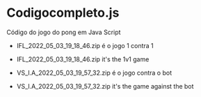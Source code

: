 # Codigocompleto.js
Código do jogo do pong em Java Script

- IFL_2022_05_03_19_18_46.zip é o jogo 1 contra 1 
- IFL_2022_05_03_19_18_46.zip it's the 1v1 game

- VS_I.A_2022_05_03_19_57_32.zip é o jogo contra o bot
- VS_I.A_2022_05_03_19_57_32.zip it's the game against the bot
